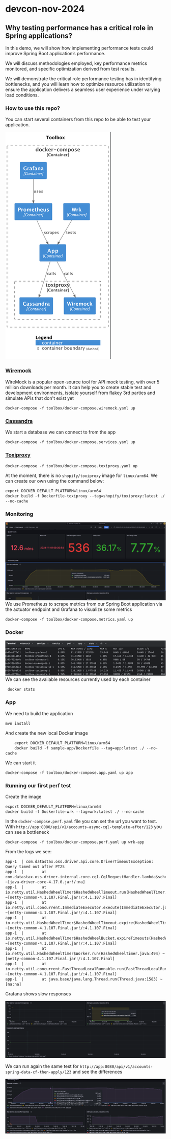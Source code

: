 # devcon-nov-2024
## Why testing performance has a critical role in Spring applications?

In this demo, we will show how implementing performance tests could improve Spring Boot application’s performance.

We will discuss methodologies employed, key performance metrics monitored, and specific optimization derived from test results.

We will demonstrate the critical role performance testing has in identifying bottlenecks, and you will learn how to optimize resource utilization to ensure the application delivers a seamless user experience under varying load conditions.

### How to use this repo?
You can start several containers from this repo to be able to test your application.

![diagram.png](docs/diagram.png)

### [Wiremock](https://wiremock.org/docs)
WireMock is a popular open-source tool for API mock testing, with over 5 million downloads per month. It can help you to create stable test and development environments, isolate yourself from flakey 3rd parties and simulate APIs that don't exist yet
```shell
docker-compose -f toolbox/docker-compose.wiremock.yaml up
```
### [Cassandra](https://cassandra.apache.org/_/index.html)
We start a database we can connect to from the app
```shell
docker-compose -f toolbox/docker-compose.services.yaml up
```

### [Toxiproxy](https://github.com/Shopify/toxiproxy/pkgs/container/toxiproxy)
```shell
docker-compose -f toolbox/docker-compose.toxiproxy.yaml up
```
At the moment, there is no `shopify/toxiproxy` image for `linux/arm64`. We can create our own using the command below:
```shell
export DOCKER_DEFAULT_PLATFORM=linux/arm64
docker build -f Dockerfile-toxiproxy --tag=shopify/toxiproxy:latest ./ --no-cache
```

### Monitoring
![grafana.png](docs/grafana.png)
We use Prometheus to scrape metrics from our Spring Boot application via the actuator endpoint
and Grafana to visualize some metrics
```shell
docker-compose -f toolbox/docker-compose.metrics.yaml up
```

### Docker
![stats.png](docs/stats.png)
We can see the available resources currently used by each container
```shell
 docker stats
```

### App
We need to build the application

```shell
mvn install
```

And create the new local Docker image
```shell
    export DOCKER_DEFAULT_PLATFORM=linux/arm64
    docker build -f sample-app/Dockerfile --tag=app:latest ./ --no-cache
```

We can start it

```shell
docker-compose -f toolbox/docker-compose.app.yaml up app
```

### Running our first perf test

Create the image
```shell
export DOCKER_DEFAULT_PLATFORM=linux/arm64
docker build -f Dockerfile-wrk --tag=wrk:latest ./ --no-cache
```

In the `docker-compose.perf.yaml` file you can set the url you want to test.
With `http://app:8080/api/v1/accounts-async-cql-template-after/123` you can see a bottleneck
```shell
docker-compose -f toolbox/docker-compose.perf.yaml up wrk-app
```
From the logs we see:
```text
app-1  | com.datastax.oss.driver.api.core.DriverTimeoutException: Query timed out after PT2S
app-1  |        at com.datastax.oss.driver.internal.core.cql.CqlRequestHandler.lambda$scheduleTimeout$1(CqlRequestHandler.java:207) ~[java-driver-core-4.17.0.jar!/:na]
app-1  |        at io.netty.util.HashedWheelTimer$HashedWheelTimeout.run(HashedWheelTimer.java:706) ~[netty-common-4.1.107.Final.jar!/:4.1.107.Final]
app-1  |        at io.netty.util.concurrent.ImmediateExecutor.execute(ImmediateExecutor.java:34) ~[netty-common-4.1.107.Final.jar!/:4.1.107.Final]
app-1  |        at io.netty.util.HashedWheelTimer$HashedWheelTimeout.expire(HashedWheelTimer.java:694) ~[netty-common-4.1.107.Final.jar!/:4.1.107.Final]
app-1  |        at io.netty.util.HashedWheelTimer$HashedWheelBucket.expireTimeouts(HashedWheelTimer.java:781) ~[netty-common-4.1.107.Final.jar!/:4.1.107.Final]
app-1  |        at io.netty.util.HashedWheelTimer$Worker.run(HashedWheelTimer.java:494) ~[netty-common-4.1.107.Final.jar!/:4.1.107.Final]
app-1  |        at io.netty.util.concurrent.FastThreadLocalRunnable.run(FastThreadLocalRunnable.java:30) ~[netty-common-4.1.107.Final.jar!/:4.1.107.Final]
app-1  |        at java.base/java.lang.Thread.run(Thread.java:1583) ~[na:na]

```
Grafana shows slow responses

![slow-queries.png](docs/slow-queries.png)

We can run again the same test for `http://app:8080/api/v1/accounts-spring-data-cf-then-apply/123` and see the differences

![repo-then-apply.png](docs/repo-then-apply.png)